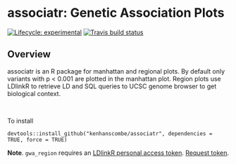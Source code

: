 
# associatr: Genetic Association Plots

<!-- badges: start -->
[![Lifecycle: experimental](https://img.shields.io/badge/lifecycle-experimental-orange.svg)](https://www.tidyverse.org/lifecycle/#experimental)
[![Travis build status](https://travis-ci.org/kenhanscombe/associatr.svg?branch=master)](https://travis-ci.org/kenhanscombe/associatr)
<!-- badges: end -->

## Overview

associatr is an R package for manhattan and regional plots. By default only variants with p < 0.001 are plotted in the manhattan plot. Region plots use LDlinkR to retrieve LD and SQL queries to UCSC genome browser to get biological context.

<br>

To install

```{R}
devtools::install_github("kenhanscombe/associatr", dependencies = TRUE, force = TRUE)
```

**Note**. `gwa_region` requires an [LDlinkR personal access token](https://cran.r-project.org/web/packages/LDlinkR/vignettes/LDlinkR_vignette_v8-2_TM.html). [Request token](https://ldlink.nci.nih.gov/?tab=apiaccess.).
